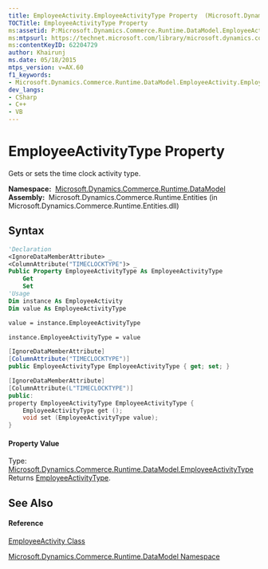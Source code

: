 ```yaml
---
title: EmployeeActivity.EmployeeActivityType Property  (Microsoft.Dynamics.Commerce.Runtime.DataModel)
TOCTitle: EmployeeActivityType Property
ms:assetid: P:Microsoft.Dynamics.Commerce.Runtime.DataModel.EmployeeActivity.EmployeeActivityType
ms:mtpsurl: https://technet.microsoft.com/library/microsoft.dynamics.commerce.runtime.datamodel.employeeactivity.employeeactivitytype(v=AX.60)
ms:contentKeyID: 62204729
author: Khairunj
ms.date: 05/18/2015
mtps_version: v=AX.60
f1_keywords:
- Microsoft.Dynamics.Commerce.Runtime.DataModel.EmployeeActivity.EmployeeActivityType
dev_langs:
- CSharp
- C++
- VB
---
```


# EmployeeActivityType Property

Gets or sets the time clock activity type.

**Namespace:**  [Microsoft.Dynamics.Commerce.Runtime.DataModel](microsoft-dynamics-commerce-runtime-datamodel-namespace.md)  
**Assembly:**  Microsoft.Dynamics.Commerce.Runtime.Entities (in Microsoft.Dynamics.Commerce.Runtime.Entities.dll)

## Syntax

``` vb
'Declaration
<IgnoreDataMemberAttribute> _
<ColumnAttribute("TIMECLOCKTYPE")> _
Public Property EmployeeActivityType As EmployeeActivityType
    Get
    Set
'Usage
Dim instance As EmployeeActivity
Dim value As EmployeeActivityType

value = instance.EmployeeActivityType

instance.EmployeeActivityType = value
```

``` csharp
[IgnoreDataMemberAttribute]
[ColumnAttribute("TIMECLOCKTYPE")]
public EmployeeActivityType EmployeeActivityType { get; set; }
```

``` c++
[IgnoreDataMemberAttribute]
[ColumnAttribute(L"TIMECLOCKTYPE")]
public:
property EmployeeActivityType EmployeeActivityType {
    EmployeeActivityType get ();
    void set (EmployeeActivityType value);
}
```

#### Property Value

Type: [Microsoft.Dynamics.Commerce.Runtime.DataModel.EmployeeActivityType](employeeactivitytype-enumeration-microsoft-dynamics-commerce-runtime-datamodel.md)  
Returns [EmployeeActivityType](employeeactivitytype-enumeration-microsoft-dynamics-commerce-runtime-datamodel.md).  

## See Also

#### Reference

[EmployeeActivity Class](employeeactivity-class-microsoft-dynamics-commerce-runtime-datamodel.md)

[Microsoft.Dynamics.Commerce.Runtime.DataModel Namespace](microsoft-dynamics-commerce-runtime-datamodel-namespace.md)

